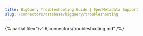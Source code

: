 ```yaml
---
title: BigQuery Troubleshooting Guide | OpenMetadata Support
slug: /connectors/database/bigquery/troubleshooting
---
```


{% partial file="/v1.6/connectors/troubleshooting.md" /%}
